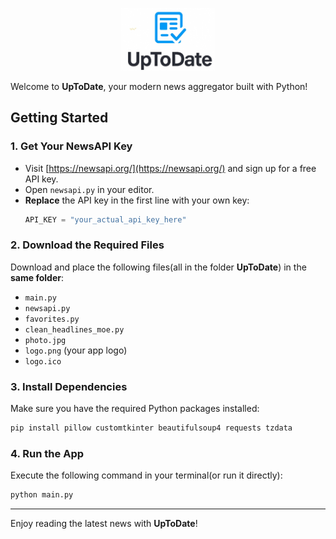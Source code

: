 <p align="center">
<img src="UpToDate/logo.png" alt="App Logo" width="150" height="100"/> 
</p>

Welcome to **UpToDate**, your modern news aggregator built with Python!

## Getting Started

### 1. Get Your NewsAPI Key
- Visit [https://newsapi.org/](https://newsapi.org/) and sign up for a free API key.
- Open `newsapi.py` in your editor.
- **Replace** the API key in the first line with your own key:
  ```python
  API_KEY = "your_actual_api_key_here"
  ```

### 2. Download the Required Files
Download and place the following files(all in the folder **UpToDate**) in the **same folder**:
- `main.py`
- `newsapi.py`
- `favorites.py`
- `clean_headlines_moe.py`
- `photo.jpg`
- `logo.png` (your app logo)
- `logo.ico`

### 3. Install Dependencies
Make sure you have the required Python packages installed:
```bash
pip install pillow customtkinter beautifulsoup4 requests tzdata
```

### 4. Run the App
Execute the following command in your terminal(or run it directly):
```bash
python main.py
```

---

Enjoy reading the latest news with **UpToDate**!
